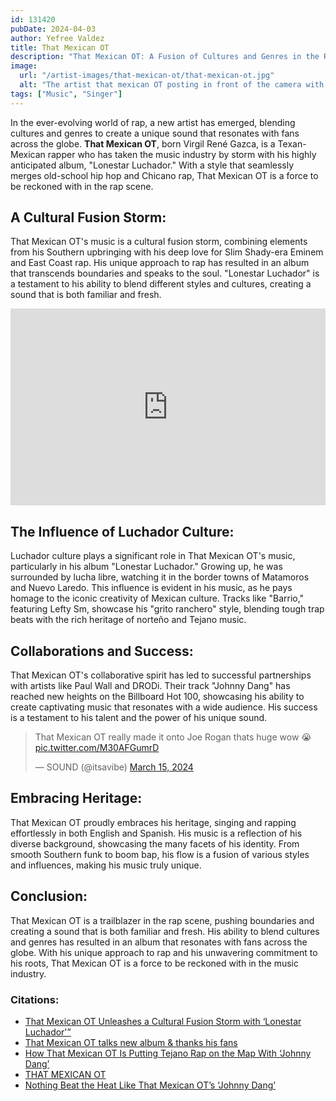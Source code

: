 ```yaml
---
id: 131420
pubDate: 2024-04-03
author: Yefree Valdez
title: That Mexican OT
description: "That Mexican OT: A Fusion of Cultures and Genres in the Rap Scene"
image:
  url: "/artist-images/that-mexican-ot/that-mexican-ot.jpg"
  alt: "The artist that mexican OT posting in front of the camera with no t-shirt on."
tags: ["Music", "Singer"]
---
```


In the ever-evolving world of rap, a new artist has emerged, blending cultures and genres to create a unique sound that resonates with fans across the globe. **That Mexican OT**, born Virgil René Gazca, is a Texan-Mexican rapper who has taken the music industry by storm with his highly anticipated album, "Lonestar Luchador." With a style that seamlessly merges old-school hip hop and Chicano rap, That Mexican OT is a force to be reckoned with in the rap scene.

## A Cultural Fusion Storm:

That Mexican OT's music is a cultural fusion storm, combining elements from his Southern upbringing with his deep love for Slim Shady-era Eminem and East Coast rap. His unique approach to rap has resulted in an album that transcends boundaries and speaks to the soul. "Lonestar Luchador" is a testament to his ability to blend different styles and cultures, creating a sound that is both familiar and fresh.

<iframe class="rounded-xl" width="100%" height="315" src="https://www.youtube.com/embed/n7vgltnAv68?si=NIHkOIIWXlOKYeW5" title="YouTube video player" frameborder="0" allow="accelerometer; clipboard-write; encrypted-media; gyroscope; picture-in-picture; web-share" referrerpolicy="strict-origin-when-cross-origin" allowfullscreen></iframe>

## The Influence of Luchador Culture:

Luchador culture plays a significant role in That Mexican OT's music, particularly in his album "Lonestar Luchador." Growing up, he was surrounded by lucha libre, watching it in the border towns of Matamoros and Nuevo Laredo. This influence is evident in his music, as he pays homage to the iconic creativity of Mexican culture. Tracks like "Barrio," featuring Lefty Sm, showcase his "grito ranchero" style, blending tough trap beats with the rich heritage of norteño and Tejano music.

## Collaborations and Success:

That Mexican OT's collaborative spirit has led to successful partnerships with artists like Paul Wall and DRODi. Their track "Johnny Dang" has reached new heights on the Billboard Hot 100, showcasing his ability to create captivating music that resonates with a wide audience. His success is a testament to his talent and the power of his unique sound.

<div class="w-full grid place-items-center">
<blockquote class="twitter-tweet"><p lang="en" dir="ltr">That Mexican OT really made it onto Joe Rogan thats huge wow 😭 <a href="https://t.co/M30AFGumrD">pic.twitter.com/M30AFGumrD</a></p>&mdash; SOUND (@itsavibe) <a href="https://twitter.com/itsavibe/status/1768688469532967423?ref_src=twsrc%5Etfw">March 15, 2024</a></blockquote> <script async src="https://platform.twitter.com/widgets.js" charset="utf-8"></script>
</div>

## Embracing Heritage:

That Mexican OT proudly embraces his heritage, singing and rapping effortlessly in both English and Spanish. His music is a reflection of his diverse background, showcasing the many facets of his identity. From smooth Southern funk to boom bap, his flow is a fusion of various styles and influences, making his music truly unique.

## Conclusion:

That Mexican OT is a trailblazer in the rap scene, pushing boundaries and creating a sound that is both familiar and fresh. His ability to blend cultures and genres has resulted in an album that resonates with fans across the globe. With his unique approach to rap and his unwavering commitment to his roots, That Mexican OT is a force to be reckoned with in the music industry.

### Citations:

- [That Mexican OT Unleashes a Cultural Fusion Storm with ‘Lonestar Luchador'”](https://www.desertislandcloud.com/2023/07/that-mexican-ot-unleashes-a-cultural-fusion-storm-with-lonestar-luchador/)
- [That Mexican OT talks new album & thanks his fans](https://culted.com/culted-sounds-that-mexican-ot-interview/)
- [How That Mexican OT Is Putting Tejano Rap on the Map With ‘Johnny Dang’](https://www.billboard.com/music/rb-hip-hop/that-mexican-ot-johnny-dang-song-paul-wall-drodi-1235402540/)
- [THAT MEXICAN OT](https://goodtalk.xyz/pages/that-mexican-ot)
- [Nothing Beat the Heat Like That Mexican OT’s ‘Johnny Dang’](https://texashighways.com/travel-news/nothing-beat-the-heat-like-that-mexican-ots-johnny-dang/)